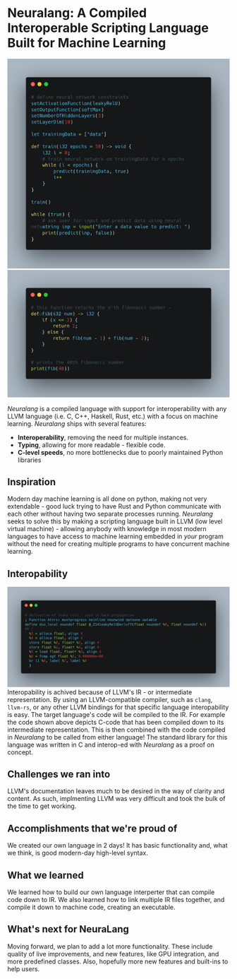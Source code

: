# Neuralang: A Compiled Interoperable Scripting Language Built for Machine Learning
![demo3](./readme/demo3.png)
![demo1](./readme/demo1.png)

_Neuralang_ is a compiled language with support for interoperability with any LLVM language (i.e. C, C++, Haskell, Rust, etc.) with a focus on machine learning.  _Neuralang_ ships with several features:
* **Interoperability**, removing the need for multiple instances.
* **Typing**, allowing for more readable - flexible code.
* **C-level speeds**, no more bottlenecks due to poorly maintained Python libraries

## Inspiration
Modern day machine learning is all done on python, making not very extendable - good luck trying to have Rust and Python communicate with each other without having two separate processes running.  _Neuralang_ seeks to solve this by making a scripting language built in LLVM (low level virtual machine) - allowing anybody with knowledge in most modern languages to have access to machine learning embedded in _your_ program without the need for creating multiple programs to have concurrent machine learning.

## Interopability
![demo2](./readme/demo2.png)
Interopability is achived because of LLVM's IR - or intermediate representation.  By using an LLVM-compatible compiler, such as `clang`, `llvm-rs`, or any other LLVM bindings for that specific language interopability is easy.  The target language's code will be compiled to the IR.  For example the code shown above depicts C-code that has been compiled down to its intermediate representation.  This is then combined with the code compiled in _Neuralang_ to be called from either language!  The standard library for this language was written in C and interop-ed with _Neuralang_ as a proof on concept.


## Challenges we ran into

LLVM's documentation leaves much to be desired in the way of clarity and content. As such, implmenting LLVM was very difficult and took the bulk of the time to get working.

## Accomplishments that we're proud of

We created our own language in 2 days! It has basic functionality and, what we think, is good modern-day high-level syntax. 

## What we learned

We learned how to build our own language interperter that can compile code down to IR. We also learned how to link multiple IR files together, and compile it down to machine code, creating an executable.

## What's next for NeuraLang

Moving forward, we plan to add a lot more functionality. These include quality of live improvements, and new features, like GPU integration, and more predefined classes. Also, hopefully more new features and built-ins to help users.
